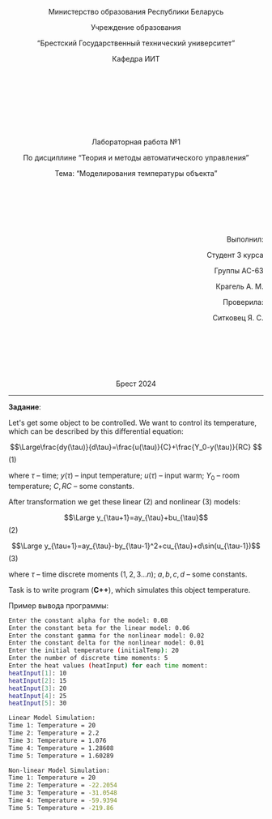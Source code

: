 <p align="center"> Министерство образования Республики Беларусь</p>
<p align="center">Учреждение образования</p>
<p align="center">“Брестский Государственный технический университет”</p>
<p align="center">Кафедра ИИТ</p>
<br><br><br><br><br><br><br>
<p align="center">Лабораторная работа №1</p>
<p align="center">По дисциплине “Теория и методы автоматического управления”</p>
<p align="center">Тема: “Моделирования температуры объекта”</p>
<br><br><br><br><br>
<p align="right">Выполнил:</p>
<p align="right">Студент 3 курса</p>
<p align="right">Группы АС-63</p>
<p align="right">Крагель А. М.</p>
<p align="right">Проверила:</p>
<p align="right">Ситковец Я. С.</p>
<br><br><br><br><br>
<p align="center">Брест 2024</p>

---

**Задание**:

Let's get some object to be controlled. We want to control its temperature, which can be described by this differential equation:

$$\Large\frac{dy(\tau)}{d\tau}=\frac{u(\tau)}{C}+\frac{Y_0-y(\tau)}{RC} $$ (1)

where $\tau$ – time; $y(\tau)$ – input temperature; $u(\tau)$ – input warm; $Y_0$ – room temperature; $C,RC$ – some constants.

After transformation we get these linear (2) and nonlinear (3) models:

$$\Large y_{\tau+1}=ay_{\tau}+bu_{\tau}$$ (2)

$$\Large y_{\tau+1}=ay_{\tau}-by_{\tau-1}^2+cu_{\tau}+d\sin(u_{\tau-1})$$ (3)

where $\tau$ – time discrete moments ($1,2,3{\dots}n$); $a,b,c,d$ – some constants.

Task is to write program (**С++**), which simulates this object temperature.

Пример вывода программы:

``` bash
Enter the constant alpha for the model: 0.08
Enter the constant beta for the linear model: 0.06
Enter the constant gamma for the nonlinear model: 0.02
Enter the constant delta for the nonlinear model: 0.01
Enter the initial temperature (initialTemp): 20
Enter the number of discrete time moments: 5
Enter the heat values (heatInput) for each time moment:
heatInput[1]: 10
heatInput[2]: 15
heatInput[3]: 20
heatInput[4]: 25
heatInput[5]: 30

Linear Model Simulation:
Time 1: Temperature = 20
Time 2: Temperature = 2.2
Time 3: Temperature = 1.076
Time 4: Temperature = 1.28608
Time 5: Temperature = 1.60289

Non-linear Model Simulation:
Time 1: Temperature = 20
Time 2: Temperature = -22.2054
Time 3: Temperature = -31.0548
Time 4: Temperature = -59.9394
Time 5: Temperature = -219.86
```

